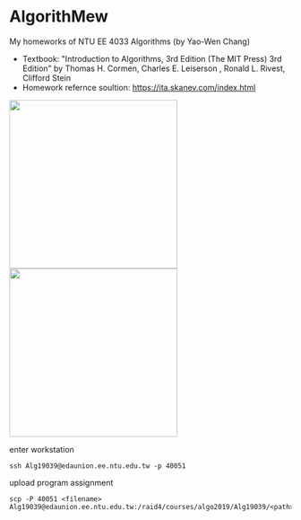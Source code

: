 # AlgorithMew
My homeworks of NTU EE 4033 Algorithms (by Yao-Wen Chang)   
- Textbook: "Introduction to Algorithms, 3rd Edition (The MIT Press) 3rd Edition" by Thomas H. Cormen, Charles E. Leiserson , Ronald L. Rivest, Clifford Stein 
- Homework refernce soultion: https://ita.skanev.com/index.html

<img src="https://i.pinimg.com/originals/f5/e1/2f/f5e12f11fd1d7e917eb1462c9bff21d2.png" height=300 /> <img src="https://i.pinimg.com/originals/c2/ee/c1/c2eec140e4aa4066bbce94cd6a6f45e0.png" height=300 />

enter workstation
```
ssh Alg19039@edaunion.ee.ntu.edu.tw -p 40051
```
upload program assignment
```
scp -P 40051 <filename> Alg19039@edaunion.ee.ntu.edu.tw:/raid4/courses/algo2019/Alg19039/<path>
```

